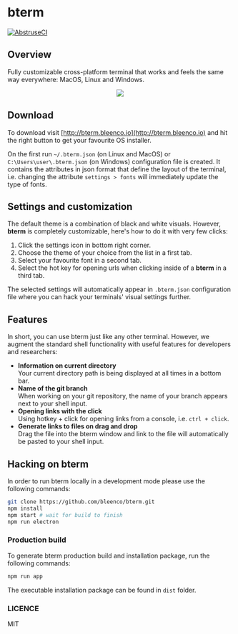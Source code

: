 # bterm

[![AbstruseCI](https://abstruse.bleenco.io/badge/2)](https://abstruse.bleenco.io/repo/2)

## Overview
Fully customizable cross-platform terminal that works and feels the same way everywhere: MacOS, Linux and Windows.

<p align="center">
  <img src="https://user-images.githubusercontent.com/1796022/28711498-0a70122a-7388-11e7-8ae4-c43b5cbf517a.png">
</p>

## Download
To download visit
[http://bterm.bleenco.io](http://bterm.bleenco.io) and hit the right button to get your favourite OS installer.

On the first run `~/.bterm.json` (on Linux and MacOS) or `C:\Users\user\.bterm.json` (on Windows) configuration file is created. It contains the attributes in json format that define the layout of the terminal, i.e. changing the attribute `settings > fonts` will immediately update the type of fonts.

## Settings and customization
The default theme is a combination of black and white visuals. However, **bterm** is completely customizable, here's how to do it with very few clicks:

1. Click the settings icon in bottom right corner.
2. Choose the theme of your choice from the list in a first tab.
3. Select your favourite font in a second tab.
4. Select the hot key for opening urls when clicking inside of a **bterm** in a third tab.

The selected settings will automatically appear in `.bterm.json` configuration file where you can hack your terminals' visual settings further.

## Features
In short, you can use bterm just like any other terminal. However, we augment the standard shell functionality with useful features for developers and researchers:
* **Information on current directory**  
  Your current directory path is being displayed at all times in a bottom bar.
* **Name of the git branch**  
  When working on your git repository, the name of your branch appears next to your shell input.
* **Opening links with the click**  
  Using hotkey + click for opening links from a console, i.e. `ctrl + click`.
* **Generate links to files on drag and drop**  
Drag the file into the bterm window and link to the file will automatically be pasted to your shell input.


## Hacking on bterm
In order to run bterm locally in a development mode please use the following commands:

```sh
git clone https://github.com/bleenco/bterm.git
npm install
npm start # wait for build to finish
npm run electron
```

### Production build
To generate bterm production build and installation package, run the following commands: 

```sh
npm run app
```
The executable installation package can be found in `dist` folder.

### LICENCE

MIT

